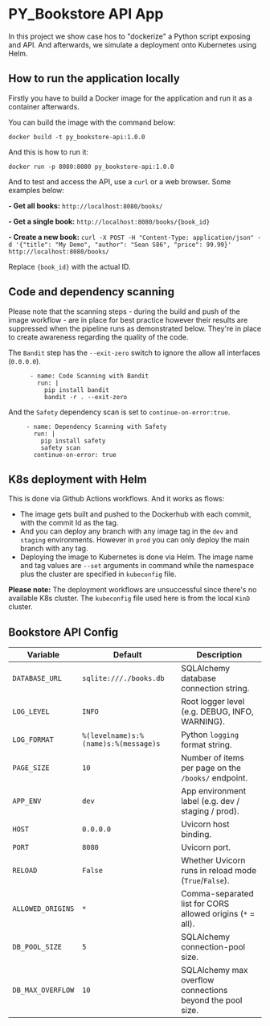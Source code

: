 # PY_Bookstore API App
In this project we show case hos to "dockerize" a Python script exposing and API. And afterwards, we simulate a deployment onto Kubernetes using Helm.

## How to run the application locally

Firstly you have to build a Docker image for the application and run it as a container afterwards.

You can build the image with the command below:
```
docker build -t py_bookstore-api:1.0.0
```

And this is how to run it:
```
docker run -p 8080:8080 py_bookstore-api:1.0.0
```

And to test and access the API, use a `curl` or a web browser. Some examples below:

**- Get all books:** `http://localhost:8080/books/`

**- Get a single book:** `http://localhost:8080/books/{book_id}`

**- Create a new book:** `curl -X POST -H "Content-Type: application/json" -d '{"title": "My Demo", "author": "Sean S86", "price": 99.99}' http://localhost:8080/books/`

Replace `{book_id}` with the actual ID.

## Code and dependency scanning

Please note that the scanning steps - during the build and push of the image workflow - are in place for best practice however their results are suppressed when the pipeline runs as demonstrated below.
They're in place to create awareness regarding the quality of the code.

The `Bandit` step has the `--exit-zero` switch to ignore the allow all interfaces (`0.0.0.0`).
```
      - name: Code Scanning with Bandit
        run: |
          pip install bandit
          bandit -r . --exit-zero
```

And the `Safety` dependency scan is set to `continue-on-error:true`.
```
     - name: Dependency Scanning with Safety
       run: |
         pip install safety
         safety scan
       continue-on-error: true
```

## K8s deployment with Helm

This is done via Github Actions workflows. And it works as flows:
- The image gets built and pushed to the Dockerhub with each commit, with the commit Id as the tag.
- And you can deploy any branch with any image tag in the `dev` and `staging` environments. However in `prod` you can only deploy the main branch with any tag.
- Deploying the image to Kubernetes is done via Helm. The image name and tag values are `--set` arguments in command while the namespace plus the cluster are specified in `kubeconfig` file. 

**Please note:** The deployment workflows are unsuccessful since there's no available K8s cluster. The `kubeconfig` file used here is from the local `KinD` cluster.

## Bookstore API Config


| Variable          | Default                              | Description                                                      |
|-------------------|--------------------------------------|------------------------------------------------------------------|
| `DATABASE_URL`    | `sqlite:///./books.db`               | SQLAlchemy database connection string.                           |
| `LOG_LEVEL`       | `INFO`                               | Root logger level (e.g. DEBUG, INFO, WARNING).                  |
| `LOG_FORMAT`      | `%(levelname)s:%(name)s:%(message)s` | Python `logging` format string.                                  |
| `PAGE_SIZE`       | `10`                                 | Number of items per page on the `/books/` endpoint.             |
| `APP_ENV`         | `dev`                                | App environment label (e.g. dev / staging / prod).              |
| `HOST`            | `0.0.0.0`                            | Uvicorn host binding.                                           |
| `PORT`            | `8080`                               | Uvicorn port.                                                   |
| `RELOAD`          | `False`                              | Whether Uvicorn runs in reload mode (`True`/`False`).           |
| `ALLOWED_ORIGINS` | `*`                                  | Comma-separated list for CORS allowed origins (`*` = all).      |
| `DB_POOL_SIZE`    | `5`                                  | SQLAlchemy connection-pool size.                                |
| `DB_MAX_OVERFLOW` | `10`                                 | SQLAlchemy max overflow connections beyond the pool size.       |
